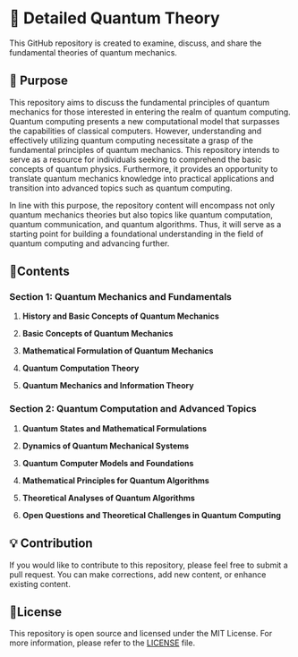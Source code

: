 # 🌌 Detailed Quantum Theory

This GitHub repository is created to examine, discuss, and share the fundamental theories of quantum mechanics.

## 🚀 Purpose

This repository aims to discuss the fundamental principles of quantum mechanics for those interested in entering the realm of quantum computing. Quantum computing presents a new computational model that surpasses the capabilities of classical computers. However, understanding and effectively utilizing quantum computing necessitate a grasp of the fundamental principles of quantum mechanics. This repository intends to serve as a resource for individuals seeking to comprehend the basic concepts of quantum physics. Furthermore, it provides an opportunity to translate quantum mechanics knowledge into practical applications and transition into advanced topics such as quantum computing.

In line with this purpose, the repository content will encompass not only quantum mechanics theories but also topics like quantum computation, quantum communication, and quantum algorithms. Thus, it will serve as a starting point for building a foundational understanding in the field of quantum computing and advancing further.

## 📜Contents

### Section 1: Quantum Mechanics and Fundamentals

1. **History and Basic Concepts of Quantum Mechanics**

2. **Basic Concepts of Quantum Mechanics**


3. **Mathematical Formulation of Quantum Mechanics**

4. **Quantum Computation Theory**


5. **Quantum Mechanics and Information Theory**


###  Section 2: Quantum Computation and Advanced Topics

1. **Quantum States and Mathematical Formulations**


2. **Dynamics of Quantum Mechanical Systems**


3. **Quantum Computer Models and Foundations**


4. **Mathematical Principles for Quantum Algorithms**


5. **Theoretical Analyses of Quantum Algorithms**


6. **Open Questions and Theoretical Challenges in Quantum Computing**


## 💡 Contribution

If you would like to contribute to this repository, please feel free to submit a pull request. You can make corrections, add new content, or enhance existing content.

## 📖License

This repository is open source and licensed under the MIT License. For more information, please refer to the [LICENSE](LICENSE) file.

